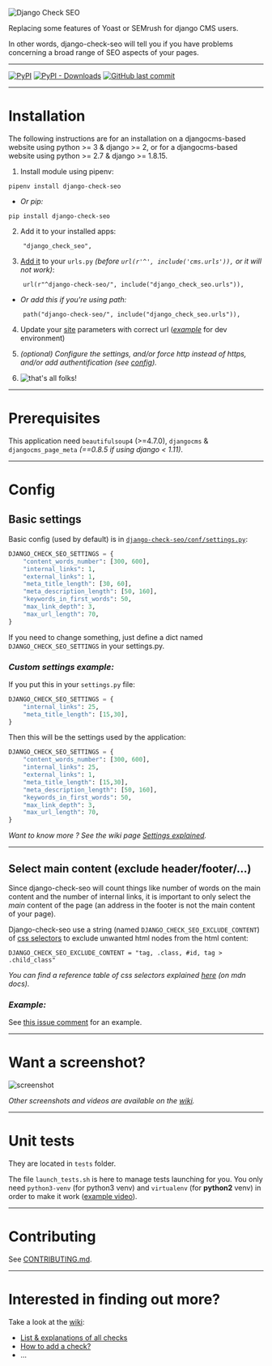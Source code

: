 ![Django Check SEO](https://user-images.githubusercontent.com/45763865/114545606-72178380-9c5c-11eb-99dd-1088bb2a0bd9.png)

Replacing some features of Yoast or SEMrush for django CMS users.

In other words, django-check-seo will tell you if you have problems concerning a broad range of SEO aspects of your pages.

----

[![PyPI](https://img.shields.io/pypi/v/django-check-seo?color=%232a2)](https://pypi.org/project/django-check-seo/) [![PyPI - Downloads](https://img.shields.io/pypi/dm/django-check-seo?color=%232a2)](https://pypi.org/project/django-check-seo/) [![GitHub last commit](https://img.shields.io/github/last-commit/kapt-labs/django-check-seo)](https://github.com/kapt-labs/django-check-seo)

----

# Installation

The following instructions are for an installation on a djangocms-based website using python >= 3 & django >= 2, or for a djangocms-based website using python >= 2.7 & django >= 1.8.15.

 1. Install module using pipenv:
 ```
 pipenv install django-check-seo
 ```
 * *Or pip:*
 ```
 pip install django-check-seo
 ```
 2. Add it to your installed apps:
 ```
     "django_check_seo",
 ```
 3. [Add it](https://user-images.githubusercontent.com/45763865/72879105-83453f00-3cfc-11ea-8f1f-933ce7af4964.png) to your `urls.py` *(before `url(r'^', include('cms.urls')),` or it will not work)*:
 ```
     url(r"^django-check-seo/", include("django_check_seo.urls")),
 ```
 * *Or add this if you're using path:*
 ```
     path("django-check-seo/", include("django_check_seo.urls")),
 ```
 4. Update your [site](https://i.imgur.com/pNRsKs7.png) parameters with correct url (*[example](https://i.imgur.com/IedF3xE.png)* for dev environment)

 5. *(optional) Configure the settings, and/or force http instead of https, and/or add authentification (see [config](#config)).*

 6. ![that's all folks!](https://i.imgur.com/o2Tcd2E.png)

----

# Prerequisites

This application need `beautifulsoup4` (>=4.7.0), `djangocms` & `djangocms_page_meta` *(==0.8.5 if using django < 1.11)*.

----

# Config

## Basic settings

Basic config (used by default) is in [`django-check-seo/conf/settings.py`](https://github.com/kapt-labs/django-check-seo/blob/master/django_check_seo/conf/settings.py#L5-L15):
```python
DJANGO_CHECK_SEO_SETTINGS = {
    "content_words_number": [300, 600],
    "internal_links": 1,
    "external_links": 1,
    "meta_title_length": [30, 60],
    "meta_description_length": [50, 160],
    "keywords_in_first_words": 50,
    "max_link_depth": 3,
    "max_url_length": 70,
}
```

If you need to change something, just define a dict named `DJANGO_CHECK_SEO_SETTINGS` in your settings.py.

### *Custom settings example:*

If you put this in your `settings.py` file:

```python
DJANGO_CHECK_SEO_SETTINGS = {
    "internal_links": 25,
    "meta_title_length": [15,30],
}
```

Then this will be the settings used by the application:

```python
DJANGO_CHECK_SEO_SETTINGS = {
    "content_words_number": [300, 600],
    "internal_links": 25,
    "external_links": 1,
    "meta_title_length": [15,30],
    "meta_description_length": [50, 160],
    "keywords_in_first_words": 50,
    "max_link_depth": 3,
    "max_url_length": 70,
}
```

*Want to know more ? See the wiki page [Settings explained](https://github.com/kapt-labs/django-check-seo/wiki/Settings-explained).*

----

## Select main content (exclude header/footer/...)

Since django-check-seo will count things like number of words on the main content and the number of internal links, it is important to only select the *main* content of the page (an address in the footer is not the main content of your page).

Django-check-seo use a string (named `DJANGO_CHECK_SEO_EXCLUDE_CONTENT`) of [css selectors](https://developer.mozilla.org/en-US/docs/Web/CSS/CSS_Selectors) to exclude unwanted html nodes from the html content:

```
DJANGO_CHECK_SEO_EXCLUDE_CONTENT = "tag, .class, #id, tag > .child_class"
```

*You can find a reference table of css selectors explained [here](https://developer.mozilla.org/en-US/docs/Learn/CSS/Building_blocks/Selectors#Reference_table_of_selectors) (on mdn docs).*

### *Example:*

See [this issue comment](https://github.com/kapt-labs/django-check-seo/issues/35#issuecomment-593429870) for an example.

----

# Want a screenshot?

![screenshot](https://i.imgur.com/hJGDvtw.png)

*Other screenshots and videos are available on the [wiki](https://github.com/kapt-labs/django-check-seo/wiki/Medias).*

----

# Unit tests

They are located in `tests` folder.

The file `launch_tests.sh` is here to manage tests launching for you. You only need `python3-venv` (for python3 venv) and `virtualenv` (for **python2** venv) in order to make it work ([example video](https://up.l3m.in/files/1584462369-launch_tests.webm)).

----

# Contributing

See [CONTRIBUTING.md](CONTRIBUTING.md).

----

# Interested in finding out more?

Take a look at the [wiki](https://github.com/kapt-labs/django-check-seo/wiki/):

 * [List & explanations of all checks](https://github.com/kapt-labs/django-check-seo/wiki/Description-of-the-checks)
 * [How to add a check?](https://github.com/kapt-labs/django-check-seo/wiki/How-to-add-a-check%3F)
 * ...
